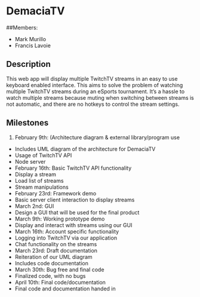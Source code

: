 DemaciaTV
===================

##Members:

* Mark Murillo
* Francis Lavoie

Description
----------------
This web app will display multiple TwitchTV streams in an easy to use keyboard enabled interface. This aims to solve the problem of watching multiple TwitchTV streams during an eSports tournament. It’s a hassle to watch multiple streams because muting when switching between streams is not automatic, and there are no hotkeys to control the stream settings.

Milestones
----------------
1. February 9th: (Architecture diagram & external library/program use 
 * Includes UML diagram of the architecture for DemaciaTV
 * Usage of TwitchTV API
 * Node server
* February 16th: Basic TwitchTV API functionality
 * Display a stream
 * Load list of streams
 * Stream manipulations
* February 23rd: Framework demo
 * Basic server client interaction to display streams
* March 2nd: GUI
 * Design a GUI that will be used for the final product
* March 9th: Working prototype demo
 * Display and interact with streams using our GUI
* March 16th: Account specific functionality
 * Logging into TwitchTV via our application
 * Chat functionality on the streams
* March 23rd: Draft documentation
 * Reiteration of our UML diagram
 * Includes code documentation
* March 30th: Bug free and final code
 * Finalized code, with no bugs
* April 10th: Final code/documentation
 * Final code and documentation handed in
